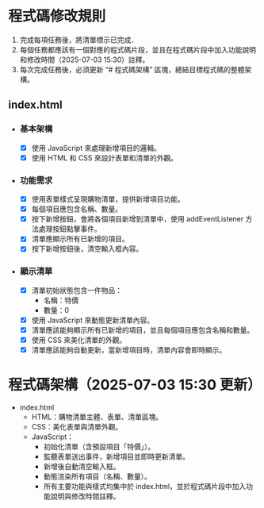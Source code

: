 # 程式碼修改規則
1. 完成每項任務後，將清單標示已完成．
2. 每個任務都應該有一個對應的程式碼片段，並且在程式碼片段中加入功能說明和修改時間（2025-07-03 15:30）註釋。
3. 每次完成任務後，必須更新 “# 程式碼架構” 區塊，總結目標程式碼的整體架構。

## index.html
- ### 基本架構
  - [x] 使用 JavaScript 來處理新增項目的邏輯。
  - [x] 使用 HTML 和 CSS 來設計表單和清單的外觀。

- ### 功能需求
  - [x] 使用表單樣式呈現購物清單，提供新增項目功能。
  - [x] 每個項目應包含名稱、數量。
  - [x] 按下新增按鈕，會將各個項目新增到清單中，使用 addEventListener 方法處理按鈕點擊事件。
  - [x] 清單應顯示所有已新增的項目。
  - [x] 按下新增按鈕後，清空輸入框內容。

- ### 顯示清單
  - [x] 清單初始狀態包含一件物品：
    - 名稱：特價
    - 數量：0
  - [x] 使用 JavaScript 來動態更新清單內容。
  - [x] 清單應該能夠顯示所有已新增的項目，並且每個項目應包含名稱和數量。
  - [x] 使用 CSS 來美化清單的外觀。
  - [x] 清單應該能夠自動更新，當新增項目時，清單內容會即時顯示。

# 程式碼架構（2025-07-03 15:30 更新）
- index.html
  - HTML：購物清單主體、表單、清單區塊。
  - CSS：美化表單與清單外觀。
  - JavaScript：
    - 初始化清單（含預設項目「特價」）。
    - 監聽表單送出事件，新增項目並即時更新清單。
    - 新增後自動清空輸入框。
    - 動態渲染所有項目（名稱、數量）。
    - 所有主要功能與樣式均集中於 index.html，並於程式碼片段中加入功能說明與修改時間註釋。
